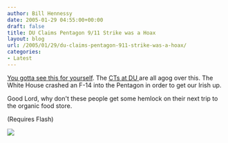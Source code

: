 ```yaml
---
author: Bill Hennessy
date: 2005-01-29 04:55:00+00:00
draft: false
title: DU Claims Pentagon 9/11 Strike was a Hoax
layout: blog
url: /2005/01/29/du-claims-pentagon-911-strike-was-a-hoax/
categories:
- Latest
---
```


[You gotta see this for yourself](https://www.pentagonstrike.co.uk/flash.htm). The [CTs at DU ](https://www.democraticunderground.com)are all agog over this. The White House crashed an F-14 into the Pentagon in order to get our Irish up.




Good Lord, why don't these people get some hemlock on their next trip to the organic food store. 




(Requires Flash)

![](https://blog.billhennessy.com/aggbug.aspx?PostID=956)


